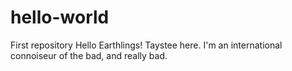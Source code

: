 # hello-world
First repository
Hello Earthlings! 
Taystee here. I'm an international connoiseur of the bad, and really bad. 

